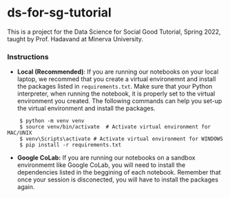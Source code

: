 # ds-for-sg-tutorial

This is a project for the Data Science for Social Good Tutorial, Spring 2022, taught by Prof. Hadavand at Minerva University.

### Instructions

- **Local (Recommended)**: If you are running our notebooks on your local laptop, we recommed that you create a virtual environemnt and install the packages listed in `requirements.txt`. Make sure that your Python interpreter, when running the notebook, it is properly set to the virtual environment you created. The following commands can help you set-up the virtual environment and install the packages.

```
    $ python -m venv venv
    $ source venv/bin/activate  # Activate virtual environment for MAC/UNIX
    $ venv\Scripts\activate # Activate virtual environment for WINDOWS
    $ pip install -r requirements.txt
```

- **Google CoLab:** If you are running our notebooks on a sandbox environmemt like Google CoLab, you will need to install the dependencies listed in the beggining of each notebook. Remember that once your session is disconected, you will have to install the packages again.
